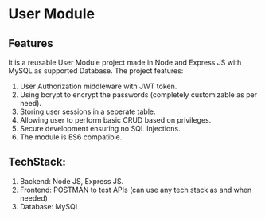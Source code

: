 # User Module

## Features
It is a reusable User Module project made in Node and Express JS with MySQL as supported Database. The project features:
1. User Authorization middleware with JWT token.
2. Using bcrypt to encrypt the passwords (completely customizable as per need).
3. Storing user sessions in a seperate table.
4. Allowing user to perform basic CRUD based on privileges.
5. Secure development ensuring no SQL Injections.
6. The module is ES6 compatible.

## TechStack:
1. Backend: Node JS, Express JS.
2. Frontend: POSTMAN to test APIs (can use any tech stack as and when needed)
3. Database: MySQL 
